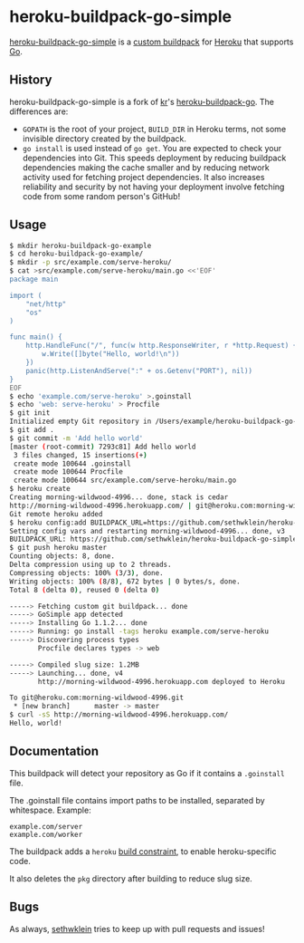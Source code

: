 heroku-buildpack-go-simple
==========================

[heroku-buildpack-go-simple][m] is a [custom buildpack][1] for [Heroku][2] that
supports [Go][3].

[m]: https://github.com/sethwklein/heroku-buildpack-go-simple
[1]: https://devcenter.heroku.com/articles/buildpacks#using-a-custom-buildpack
[2]: https://www.heroku.com/
[3]: http://golang.org/

History
-------

heroku-buildpack-go-simple is a fork of [kr][k]'s [heroku-buildpack-go][4]. The
differences are:

* `GOPATH` is the root of your project, `BUILD_DIR` in Heroku terms, not some
invisible directory created by the buildpack.
* `go install` is used instead of `go get`. You are expected to check your
dependencies into Git. This speeds deployment by reducing buildpack dependencies
making the cache smaller and by reducing network activity used for fetching
project dependencies. It also increases reliability and security by not having
your deployment involve fetching code from some random person's GitHub!

[4]: https://github.com/kr/heroku-buildpack-go
[k]: https://github.com/kr

Usage
-----

```bash
$ mkdir heroku-buildpack-go-example
$ cd heroku-buildpack-go-example/
$ mkdir -p src/example.com/serve-heroku/
$ cat >src/example.com/serve-heroku/main.go <<'EOF'
package main

import (
	"net/http"
	"os"
)

func main() {
	http.HandleFunc("/", func(w http.ResponseWriter, r *http.Request) {
		w.Write([]byte("Hello, world!\n"))
	})
	panic(http.ListenAndServe(":" + os.Getenv("PORT"), nil))
}
EOF
$ echo 'example.com/serve-heroku' >.goinstall
$ echo 'web: serve-heroku' > Procfile
$ git init
Initialized empty Git repository in /Users/example/heroku-buildpack-go-example/.git/
$ git add .
$ git commit -m 'Add hello world'
[master (root-commit) 7293c81] Add hello world
 3 files changed, 15 insertions(+)
 create mode 100644 .goinstall
 create mode 100644 Procfile
 create mode 100644 src/example.com/serve-heroku/main.go
$ heroku create
Creating morning-wildwood-4996... done, stack is cedar
http://morning-wildwood-4996.herokuapp.com/ | git@heroku.com:morning-wildwood-4996.git
Git remote heroku added
$ heroku config:add BUILDPACK_URL=https://github.com/sethwklein/heroku-buildpack-go-simple.git
Setting config vars and restarting morning-wildwood-4996... done, v3
BUILDPACK_URL: https://github.com/sethwklein/heroku-buildpack-go-simple.git
$ git push heroku master
Counting objects: 8, done.
Delta compression using up to 2 threads.
Compressing objects: 100% (3/3), done.
Writing objects: 100% (8/8), 672 bytes | 0 bytes/s, done.
Total 8 (delta 0), reused 0 (delta 0)

-----> Fetching custom git buildpack... done
-----> GoSimple app detected
-----> Installing Go 1.1.2... done
-----> Running: go install -tags heroku example.com/serve-heroku
-----> Discovering process types
       Procfile declares types -> web

-----> Compiled slug size: 1.2MB
-----> Launching... done, v4
       http://morning-wildwood-4996.herokuapp.com deployed to Heroku

To git@heroku.com:morning-wildwood-4996.git
 * [new branch]      master -> master
$ curl -sS http://morning-wildwood-4996.herokuapp.com/
Hello, world!
```

Documentation
-------------

This buildpack will detect your repository as Go if it contains a `.goinstall`
file.

The .goinstall file contains import paths to be installed, separated by
whitespace. Example:

```
example.com/server
example.com/worker
```

The buildpack adds a `heroku` [build constraint][5], to enable heroku-specific
code. 

It also deletes the `pkg` directory after building to reduce slug size.

[5]: http://golang.org/pkg/go/build/#hdr-Build_Constraints

Bugs
----

As always, [sethwklein][6] tries to keep up with pull requests and issues!

[6]: https://github.com/sethwklein
